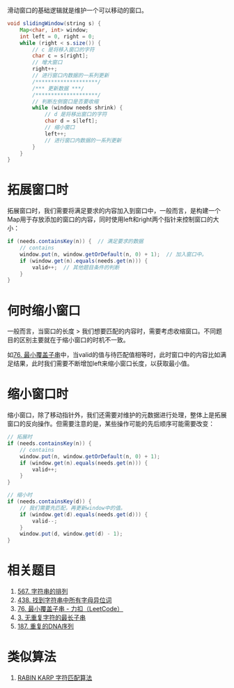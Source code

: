 滑动窗口的基础逻辑就是维护一个可以移动的窗口。
```java
void slidingWindow(string s) {
    Map<char, int> window;
    int left = 0, right = 0;
    while (right < s.size()) {
        // c 是将移入窗口的字符
        char c = s[right];
        // 增大窗口
        right++;
        // 进行窗口内数据的一系列更新
        /********************/
        /*** 更新数据 ***/
        /********************/
        // 判断左侧窗口是否要收缩
        while (window needs shrink) {
            // d 是将移出窗口的字符
            char d = s[left];
            // 缩小窗口  
            left++;
            // 进行窗口内数据的一系列更新
        }
    }
}
```

# 拓展窗口时

拓展窗口时，我们需要将满足要求的内容加入到窗口中，一般而言，是构建一个Map用于存放添加的窗口的内容，同时使用left和right两个指针来控制窗口的大小：

```java
if (needs.containsKey(n)) {  // 满足要求的数据
    // contains  
    window.put(n, window.getOrDefault(n, 0) + 1);  // 加入窗口中。
    if (window.get(n).equals(needs.get(n))) {  
        valid++;  // 其他题目条件的判断
    }  
}
```

# 何时缩小窗口

一般而言，当窗口的长度 > 我们想要匹配的内容时，需要考虑收缩窗口。不同题目的区别主要就在于缩小窗口的时机不一致。

如[76. 最小覆盖子串](76.%20最小覆盖子串.md)中，当valid的值与待匹配值相等时，此时窗口中的内容比如满足结果，此时我们需要不断增加left来缩小窗口长度，以获取最小值。

# 缩小窗口时

缩小窗口，除了移动指针外，我们还需要对维护的元数据进行处理，整体上是拓展窗口的反向操作。但需要注意的是，某些操作可能的先后顺序可能需要改变：
```java
// 拓展时
if (needs.containsKey(n)) {  
    // contains  
    window.put(n, window.getOrDefault(n, 0) + 1);  
    if (window.get(n).equals(needs.get(n))) {  
        valid++;  
    }  
}

// 缩小时
if (needs.containsKey(d)) { 
	// 我们需要先匹配，再更新window中的值。
    if (window.get(d).equals(needs.get(d))) {  
        valid--;  
    }  
    window.put(d, window.get(d) - 1);  
}  
```

# 相关题目

1. [567. 字符串的排列](https://leetcode.cn/problems/permutation-in-string/)
2. [438. 找到字符串中所有字母异位词](https://leetcode.cn/problems/find-all-anagrams-in-a-string/)
3. [76. 最小覆盖子串 - 力扣（LeetCode）](https://leetcode.cn/problems/minimum-window-substring/)
4. [3. 无重复字符的最长子串](https://leetcode.cn/problems/longest-substring-without-repeating-characters/)
5. [187. 重复的DNA序列](187.%20重复的DNA序列.md)

# 类似算法

1. [RABIN KARP 字符匹配算法](RABIN%20KARP%20字符匹配算法.md)